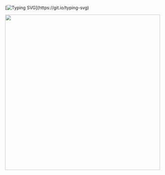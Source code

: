 [![Typing SVG](https://readme-typing-svg.herokuapp.com/?color=0d4b75&size=45&center=true&vCenter=true&width=1000&lines=Hi,+My+Name+Is+Kevin+DS+Wesselka;I'm+20+Years+Old;Be+Welcome+To+Browse+Here!)](https://git.io/typing-svg)

<div id="header">
<img src="[https://opensea.io/assets/matic/0x2953399124f0cbb46d2cbacd8a89cf0599974963/80390060030853805991279322829627921456173715833405309723844447999009675542529/](https://giphy.com/gifs/loop-pills-pill-Xn9LiRRXf2dy48Ot16?utm_source=media-link&utm_medium=landing&utm_campaign=Media%20Links&utm_term=)" width="500"/> 
  </div>
